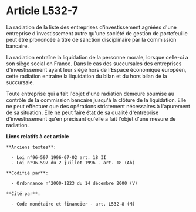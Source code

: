 # Article L532-7

La radiation de la liste des entreprises d'investissement agréées d'une entreprise d'investissement autre qu'une société de
gestion de portefeuille peut être prononcée à titre de sanction disciplinaire par la commission bancaire.

La radiation entraîne la liquidation de la personne morale, lorsque celle-ci a son siège social en France. Dans le cas des
succursales des entreprises d'investissement ayant leur siège hors de l'Espace économique européen, cette radiation entraîne
la liquidation du bilan et du hors bilan de la succursale.

Toute entreprise qui a fait l'objet d'une radiation demeure soumise au contrôle de la commission bancaire jusqu'à la clôture
de la liquidation. Elle ne peut effectuer que des opérations strictement nécessaires à l'apurement de sa situation. Elle ne
peut faire état de sa qualité d'entreprise d'investissement qu'en précisant qu'elle a fait l'objet d'une mesure de radiation.

**Liens relatifs à cet article**

	**Anciens textes**:

	  - Loi n°96-597 1996-07-02 art. 18 II
	  - Loi n°96-597 du 2 juillet 1996 - art. 18 (Ab)

	**Codifié par**:

	  - Ordonnance n°2000-1223 du 14 décembre 2000 (V)

	**Cité par**:

	  - Code monétaire et financier - art. L532-8 (M)
